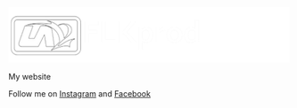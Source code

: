 ![Image d'illustration](images/site.png)

My website

Follow me on [Instagram](https://www.instagram.com/flkprod_/) and [Facebook](https://www.facebook.com/profile.php?id=100068980886845)
